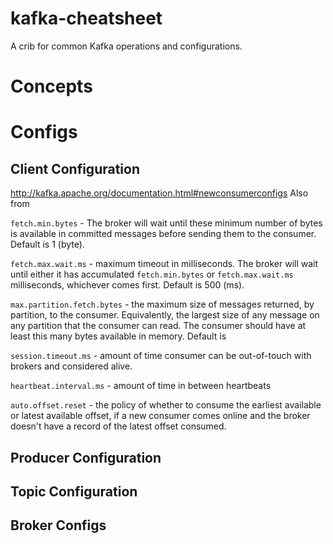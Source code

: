 # kafka-cheatsheet
A crib for common Kafka operations and configurations.

# Concepts


# Configs

## Client Configuration

http://kafka.apache.org/documentation.html#newconsumerconfigs
Also from 

`fetch.min.bytes` - The broker will wait until these minimum number of bytes is available in committed messages before sending them to the consumer. Default is 1 (byte).

`fetch.max.wait.ms` - maximum timeout in milliseconds. The broker will wait until either it has accumulated `fetch.min.bytes` or `fetch.max.wait.ms` milliseconds, whichever comes first. Default is 500 (ms).

`max.partition.fetch.bytes` - the maximum size of messages returned, by partition, to the consumer. Equivalently, the largest size of any message on any partition that the consumer can read. The consumer should have at least this many bytes available in memory. Default is 

`session.timeout.ms` - amount of time consumer can be out-of-touch with brokers and considered alive.

`heartbeat.interval.ms` - amount of time in between heartbeats 

`auto.offset.reset` - the policy of whether to consume the earliest available or latest available offset, if a new consumer comes online and the broker doesn't have a record of the latest offset consumed.

## Producer Configuration

## Topic Configuration

## Broker Configs

